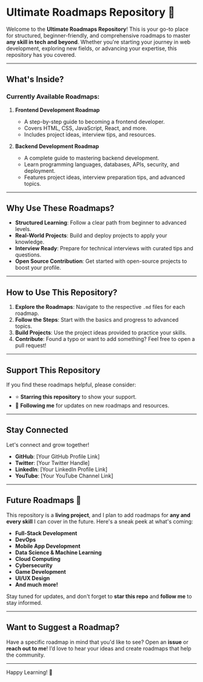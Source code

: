 # Ultimate Roadmaps Repository 🚀

Welcome to the **Ultimate Roadmaps Repository**! This is your go-to place for structured, beginner-friendly, and comprehensive roadmaps to master **any skill in tech and beyond**. Whether you're starting your journey in web development, exploring new fields, or advancing your expertise, this repository has you covered.

---

## What's Inside?

### Currently Available Roadmaps:
1. **Frontend Development Roadmap**
   - A step-by-step guide to becoming a frontend developer.
   - Covers HTML, CSS, JavaScript, React, and more.
   - Includes project ideas, interview tips, and resources.

2. **Backend Development Roadmap**
   - A complete guide to mastering backend development.
   - Learn programming languages, databases, APIs, security, and deployment.
   - Features project ideas, interview preparation tips, and advanced topics.

---

## Why Use These Roadmaps?
- **Structured Learning**: Follow a clear path from beginner to advanced levels.
- **Real-World Projects**: Build and deploy projects to apply your knowledge.
- **Interview Ready**: Prepare for technical interviews with curated tips and questions.
- **Open Source Contribution**: Get started with open-source projects to boost your profile.

---

## How to Use This Repository?
1. **Explore the Roadmaps**: Navigate to the respective `.md` files for each roadmap.
2. **Follow the Steps**: Start with the basics and progress to advanced topics.
3. **Build Projects**: Use the project ideas provided to practice your skills.
4. **Contribute**: Found a typo or want to add something? Feel free to open a pull request!

---

## Support This Repository
If you find these roadmaps helpful, please consider:
- ⭐ **Starring this repository** to show your support.
- 🚀 **Following me** for updates on new roadmaps and resources.

---

## Stay Connected
Let's connect and grow together!
- **GitHub**: [Your GitHub Profile Link]
- **Twitter**: [Your Twitter Handle]
- **LinkedIn**: [Your LinkedIn Profile Link]
- **YouTube**: [Your YouTube Channel Link]

---

## Future Roadmaps 🌟
This repository is a **living project**, and I plan to add roadmaps for **any and every skill** I can cover in the future. Here's a sneak peek at what's coming:
- **Full-Stack Development**
- **DevOps**
- **Mobile App Development**
- **Data Science & Machine Learning**
- **Cloud Computing**
- **Cybersecurity**
- **Game Development**
- **UI/UX Design**
- **And much more!**

Stay tuned for updates, and don't forget to **star this repo** and **follow me** to stay informed.

---

## Want to Suggest a Roadmap?
Have a specific roadmap in mind that you'd like to see? Open an **issue** or **reach out to me**! I’d love to hear your ideas and create roadmaps that help the community.

---

Happy Learning! 🚀

